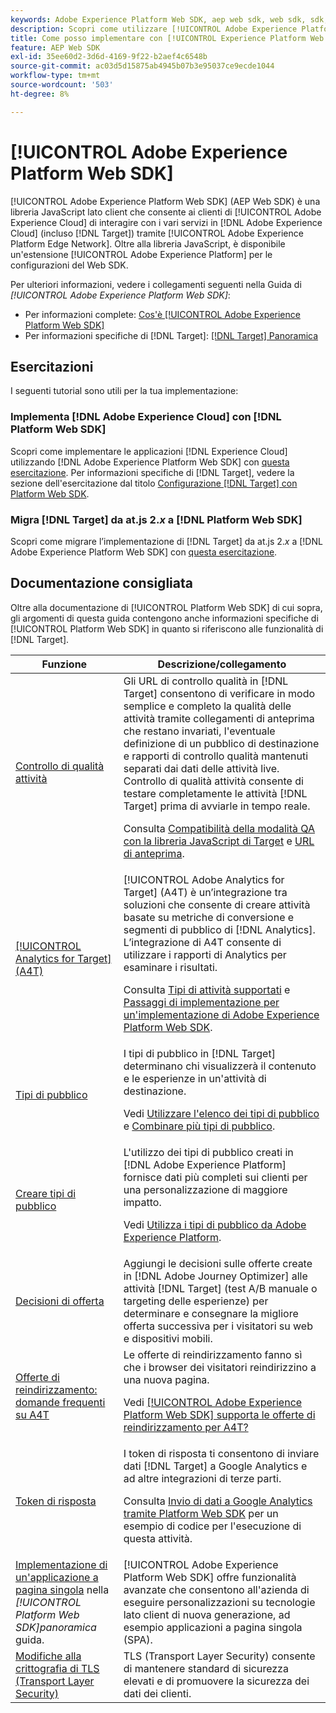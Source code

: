 ```yaml
---
keywords: Adobe Experience Platform Web SDK, aep web sdk, web sdk, sdk, adobe experience cloud, platform edge network, adobe experience platform edge network, edge network, aep edge network, Adobe Experience Platform Web SDK0
description: Scopri come utilizzare [!UICONTROL Adobe Experience Platform Web SDK] per interagire con i vari servizi di [!UICONTROL Adobe Experience Cloud] tramite [!UICONTROL AEP Edge Network].
title: Come posso implementare con [!UICONTROL Experience Platform Web SDK]?
feature: AEP Web SDK
exl-id: 35ee60d2-3d6d-4169-9f22-b2aef4c6548b
source-git-commit: ac03d5d15875ab4945b07b3e95037ce9ecde1044
workflow-type: tm+mt
source-wordcount: '503'
ht-degree: 8%

---
```


# [!UICONTROL Adobe Experience Platform Web SDK]

[!UICONTROL Adobe Experience Platform Web SDK] (AEP Web SDK) è una libreria JavaScript lato client che consente ai clienti di [!UICONTROL Adobe Experience Cloud] di interagire con i vari servizi in [!DNL Adobe Experience Cloud] (incluso [!DNL Target]) tramite [!UICONTROL Adobe Experience Platform Edge Network]. Oltre alla libreria JavaScript, è disponibile un&#39;estensione [!UICONTROL Adobe Experience Platform] per le configurazioni del Web SDK.

Per ulteriori informazioni, vedere i collegamenti seguenti nella Guida di *[!UICONTROL Adobe Experience Platform Web SDK]*:

* Per informazioni complete: [Cos&#39;è [!UICONTROL Adobe Experience Platform Web SDK]](https://experienceleague.adobe.com/docs/experience-platform/edge/home.html?lang=it)
* Per informazioni specifiche di [!DNL Target]: [[!DNL Target] Panoramica](https://experienceleague.adobe.com/docs/experience-platform/edge/personalization/adobe-target/target-overview.html?lang=it)

## Esercitazioni

I seguenti tutorial sono utili per la tua implementazione:

### Implementa [!DNL Adobe Experience Cloud] con [!DNL Platform Web SDK]

Scopri come implementare le applicazioni [!DNL Experience Cloud] utilizzando [!DNL Adobe Experience Platform Web SDK] con [questa esercitazione](https://experienceleague.adobe.com/docs/platform-learn/implement-web-sdk/overview.html?lang=it). Per informazioni specifiche di [!DNL Target], vedere la sezione dell&#39;esercitazione dal titolo [Configurazione [!DNL Target] con Platform Web SDK](https://experienceleague.adobe.com/docs/platform-learn/implement-web-sdk/applications-setup/setup-target.html).

### Migra [!DNL Target] da at.js 2.*x* a [!DNL Platform Web SDK]

Scopri come migrare l’implementazione di [!DNL Target] da at.js 2.*x* a [!DNL Adobe Experience Platform Web SDK] con [questa esercitazione](https://experienceleague.adobe.com/docs/platform-learn/migrate-target-to-websdk/introduction.html?lang=it).

## Documentazione consigliata

Oltre alla documentazione di [!UICONTROL Platform Web SDK] di cui sopra, gli argomenti di questa guida contengono anche informazioni specifiche di [!UICONTROL Platform Web SDK] in quanto si riferiscono alle funzionalità di [!DNL Target].

| Funzione | Descrizione/collegamento |
| --- | --- |
| [Controllo di qualità attività](https://experienceleague.adobe.com/docs/target/using/activities/activity-qa/activity-qa.html) | Gli URL di controllo qualità in [!DNL Target] consentono di verificare in modo semplice e completo la qualità delle attività tramite collegamenti di anteprima che restano invariati, l&#39;eventuale definizione di un pubblico di destinazione e rapporti di controllo qualità mantenuti separati dai dati delle attività live. Controllo di qualità attività consente di testare completamente le attività [!DNL Target] prima di avviarle in tempo reale.<p>Consulta [Compatibilità della modalità QA con la libreria JavaScript di Target](https://experienceleague.adobe.com/docs/target/using/activities/activity-qa/activity-qa.html#compatibility) e [URL di anteprima](https://experienceleague.adobe.com/docs/target/using/activities/activity-qa/activity-qa.html#preview). |
| [[!UICONTROL Analytics for Target] (A4T)](https://experienceleague.adobe.com/docs/target/using/integrate/a4t/a4t.html) | [!UICONTROL Adobe Analytics for Target] (A4T) è un’integrazione tra soluzioni che consente di creare attività basate su metriche di conversione e segmenti di pubblico di [!DNL Analytics]. L’integrazione di A4T consente di utilizzare i rapporti di Analytics per esaminare i risultati.<p>Consulta [Tipi di attività supportati](https://experienceleague.adobe.com/docs/target/using/integrate/a4t/a4t.html#section_F487896214BF4803AF78C552EF1669AA) e [Passaggi di implementazione per un&#39;implementazione di Adobe Experience Platform Web SDK](https://experienceleague.adobe.com/docs/target/using/integrate/a4t/a4timplementation.html#platform). |
| [Tipi di pubblico](https://experienceleague.adobe.com/docs/target/using/audiences/target.html) | I tipi di pubblico in [!DNL Target] determinano chi visualizzerà il contenuto e le esperienze in un&#39;attività di destinazione.<p>Vedi [Utilizzare l&#39;elenco dei tipi di pubblico](https://experienceleague.adobe.com/docs/target/using/audiences/create-audiences/audiences.html#use-list) e [Combinare più tipi di pubblico](https://experienceleague.adobe.com/docs/target/using/audiences/combining-multiple-audiences.html). |
| [Creare tipi di pubblico](https://experienceleague.adobe.com/docs/target/using/audiences/create-audiences/audiences.html?lang=it) | L&#39;utilizzo dei tipi di pubblico creati in [!DNL Adobe Experience Platform] fornisce dati più completi sui clienti per una personalizzazione di maggiore impatto.<p>Vedi [Utilizza i tipi di pubblico da Adobe Experience Platform](https://experienceleague.adobe.com/docs/target/using/audiences/create-audiences/audiences.html#aep). |
| [Decisioni di offerta](https://experienceleague.adobe.com/docs/target/using/integrate/ajo/offer-decision.html) | Aggiungi le decisioni sulle offerte create in [!DNL Adobe Journey Optimizer] alle attività [!DNL Target] (test A/B manuale o targeting delle esperienze) per determinare e consegnare la migliore offerta successiva per i visitatori su web e dispositivi mobili. |
| [Offerte di reindirizzamento: domande frequenti su A4T](https://experienceleague.adobe.com/docs/target/using/integrate/a4t/a4t-faq/a4t-faq-redirect-offers.html) | Le offerte di reindirizzamento fanno sì che i browser dei visitatori reindirizzino a una nuova pagina.<p>Vedi [[!UICONTROL Adobe Experience Platform Web SDK] supporta le offerte di reindirizzamento per A4T?](https://experienceleague.adobe.com/docs/target/using/integrate/a4t/a4t-faq/a4t-faq-redirect-offers.html#platform) |
| [Token di risposta](https://experienceleague.adobe.com/docs/target/using/administer/response-tokens.html) | I token di risposta ti consentono di inviare dati [!DNL Target] a Google Analytics e ad altre integrazioni di terze parti.<p>Consulta [Invio di dati a Google Analytics tramite Platform Web SDK](https://experienceleague.adobe.com/docs/target/using/administer/response-tokens.html#sending-data-to-google-analytics-via-platform-web-sdk) per un esempio di codice per l&#39;esecuzione di questa attività. |
| [Implementazione di un&#39;applicazione a pagina singola](https://experienceleague.adobe.com/docs/experience-platform/edge/personalization/adobe-target/spa-implementation.html) nella *[!UICONTROL Platform Web SDK]panoramica* guida. | [!UICONTROL Adobe Experience Platform Web SDK] offre funzionalità avanzate che consentono all&#39;azienda di eseguire personalizzazioni su tecnologie lato client di nuova generazione, ad esempio applicazioni a pagina singola (SPA). |
| [Modifiche alla crittografia di TLS (Transport Layer Security)](/help/dev/before-implement/tls-transport-layer-security-encryption.md) | TLS (Transport Layer Security) consente di mantenere standard di sicurezza elevati e di promuovere la sicurezza dei dati dei clienti. |
